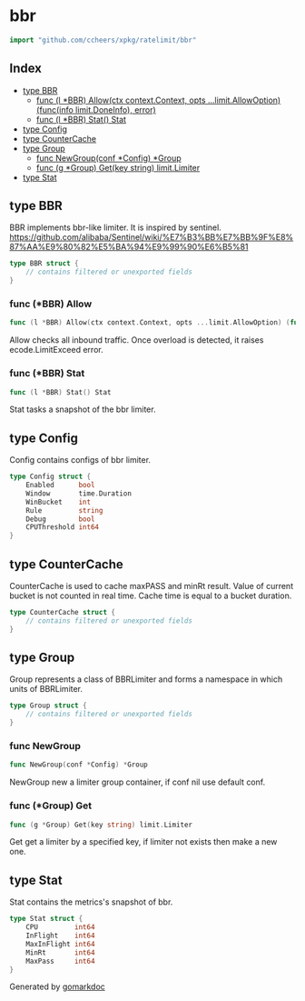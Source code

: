 <!-- Code generated by gomarkdoc. DO NOT EDIT -->

# bbr

```go
import "github.com/ccheers/xpkg/ratelimit/bbr"
```

## Index

- [type BBR](<#type-bbr>)
  - [func (l *BBR) Allow(ctx context.Context, opts ...limit.AllowOption) (func(info limit.DoneInfo), error)](<#func-bbr-allow>)
  - [func (l *BBR) Stat() Stat](<#func-bbr-stat>)
- [type Config](<#type-config>)
- [type CounterCache](<#type-countercache>)
- [type Group](<#type-group>)
  - [func NewGroup(conf *Config) *Group](<#func-newgroup>)
  - [func (g *Group) Get(key string) limit.Limiter](<#func-group-get>)
- [type Stat](<#type-stat>)


## type BBR

BBR implements bbr\-like limiter. It is inspired by sentinel. https://github.com/alibaba/Sentinel/wiki/%E7%B3%BB%E7%BB%9F%E8%87%AA%E9%80%82%E5%BA%94%E9%99%90%E6%B5%81

```go
type BBR struct {
    // contains filtered or unexported fields
}
```

### func \(\*BBR\) Allow

```go
func (l *BBR) Allow(ctx context.Context, opts ...limit.AllowOption) (func(info limit.DoneInfo), error)
```

Allow checks all inbound traffic. Once overload is detected, it raises ecode.LimitExceed error.

### func \(\*BBR\) Stat

```go
func (l *BBR) Stat() Stat
```

Stat tasks a snapshot of the bbr limiter.

## type Config

Config contains configs of bbr limiter.

```go
type Config struct {
    Enabled      bool
    Window       time.Duration
    WinBucket    int
    Rule         string
    Debug        bool
    CPUThreshold int64
}
```

## type CounterCache

CounterCache is used to cache maxPASS and minRt result. Value of current bucket is not counted in real time. Cache time is equal to a bucket duration.

```go
type CounterCache struct {
    // contains filtered or unexported fields
}
```

## type Group

Group represents a class of BBRLimiter and forms a namespace in which units of BBRLimiter.

```go
type Group struct {
    // contains filtered or unexported fields
}
```

### func NewGroup

```go
func NewGroup(conf *Config) *Group
```

NewGroup new a limiter group container, if conf nil use default conf.

### func \(\*Group\) Get

```go
func (g *Group) Get(key string) limit.Limiter
```

Get get a limiter by a specified key, if limiter not exists then make a new one.

## type Stat

Stat contains the metrics's snapshot of bbr.

```go
type Stat struct {
    CPU         int64
    InFlight    int64
    MaxInFlight int64
    MinRt       int64
    MaxPass     int64
}
```



Generated by [gomarkdoc](<https://github.com/princjef/gomarkdoc>)
